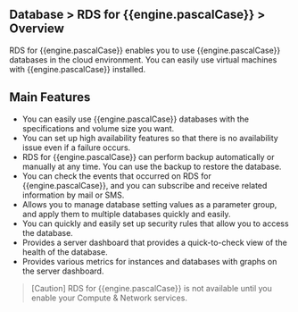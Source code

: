 ## Database > RDS for {{engine.pascalCase}} > Overview

RDS for {{engine.pascalCase}} enables you to use {{engine.pascalCase}} databases in the cloud environment. You can easily use virtual machines with {{engine.pascalCase}} installed.

## Main Features

* You can easily use {{engine.pascalCase}} databases with the specifications and volume size you want.
* You can set up high availability features so that there is no availability issue even if a failure occurs.
* RDS for {{engine.pascalCase}} can perform backup automatically or manually at any time. You can use the backup to restore the database.
* You can check the events that occurred on RDS for {{engine.pascalCase}}, and you can subscribe and receive related information by mail or SMS.
* Allows you to manage database setting values as a parameter group, and apply them to multiple databases quickly and easily.
* You can quickly and easily set up security rules that allow you to access the database.
* Provides a server dashboard that provides a quick-to-check view of the health of the database.
* Provides various metrics for instances and databases with graphs on the server dashboard.

> [Caution]
> RDS for {{engine.pascalCase}} is not available until you enable your Compute & Network services.